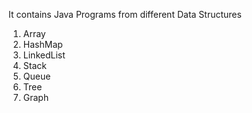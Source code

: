 It contains Java Programs from different Data Structures

1) Array
2) HashMap
3) LinkedList
4) Stack
5) Queue
6) Tree
7) Graph

